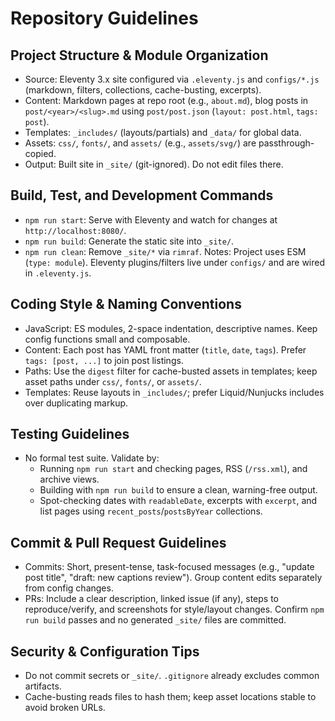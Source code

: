 # Repository Guidelines

## Project Structure & Module Organization
- Source: Eleventy 3.x site configured via `.eleventy.js` and `configs/*.js` (markdown, filters, collections, cache-busting, excerpts).
- Content: Markdown pages at repo root (e.g., `about.md`), blog posts in `post/<year>/<slug>.md` using `post/post.json` (`layout: post.html`, `tags: post`).
- Templates: `_includes/` (layouts/partials) and `_data/` for global data.
- Assets: `css/`, `fonts/`, and `assets/` (e.g., `assets/svg/`) are passthrough-copied.
- Output: Built site in `_site/` (git-ignored). Do not edit files there.

## Build, Test, and Development Commands
- `npm run start`: Serve with Eleventy and watch for changes at `http://localhost:8080/`.
- `npm run build`: Generate the static site into `_site/`.
- `npm run clean`: Remove `_site/*` via `rimraf`.
Notes: Project uses ESM (`type: module`). Eleventy plugins/filters live under `configs/` and are wired in `.eleventy.js`.

## Coding Style & Naming Conventions
- JavaScript: ES modules, 2-space indentation, descriptive names. Keep config functions small and composable.
- Content: Each post has YAML front matter (`title`, `date`, `tags`). Prefer `tags: [post, ...]` to join post listings.
- Paths: Use the `digest` filter for cache-busted assets in templates; keep asset paths under `css/`, `fonts/`, or `assets/`.
- Templates: Reuse layouts in `_includes/`; prefer Liquid/Nunjucks includes over duplicating markup.

## Testing Guidelines
- No formal test suite. Validate by:
  - Running `npm run start` and checking pages, RSS (`/rss.xml`), and archive views.
  - Building with `npm run build` to ensure a clean, warning-free output.
  - Spot-checking dates with `readableDate`, excerpts with `excerpt`, and list pages using `recent_posts`/`postsByYear` collections.

## Commit & Pull Request Guidelines
- Commits: Short, present-tense, task-focused messages (e.g., "update post title", "draft: new captions review"). Group content edits separately from config changes.
- PRs: Include a clear description, linked issue (if any), steps to reproduce/verify, and screenshots for style/layout changes. Confirm `npm run build` passes and no generated `_site/` files are committed.

## Security & Configuration Tips
- Do not commit secrets or `_site/`. `.gitignore` already excludes common artifacts.
- Cache-busting reads files to hash them; keep asset locations stable to avoid broken URLs.
